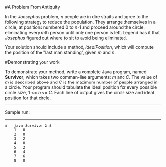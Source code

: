 #A Problem From Antiquity

In the *Joesephus* problem, *n* people are in dire straits and agree to the following strategy to reduce the population. They arrange themselves in a circle, at positions numbered 0 to *n*-1 and proceed around the circle, eliminating every *m*th person until only one person is left. Legend has it that *Josephus* figured out where to sit to avoid being eliminated.

Your solution should include a method, *idealPosition*, which will compute the position of the "last man standing", given *m* and *n*.

#Demonstrating your work

To demonstrate your method, write a complete Java program, named **Survivor**, which takes two comman-line arguments: *m* and *C*. The value of *m* is described above and *C* is the maximum number of people arranged in a circle. Your program should tabulate the ideal position for every possible circle size, 1 <= *n* <= *C*. Each line of output gives the circle size and ideal position for that circle.

************************************************************************************************************************************************************
Sample run:
************************************************************************************************************************************************************

    $	java Survivor 2 8
	    1	0
	    2	0
	    3	2
	    4	0
	    5	2
	    6	4
	    7	6
	    8	0
